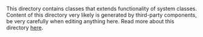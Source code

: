 This directory contains classes that extends functionality of system classes.
Content of this directory very likely is generated by third-party components, be very carefully when editing anything here.
Read more about this directory [here](/docs/System-classes-extension).
